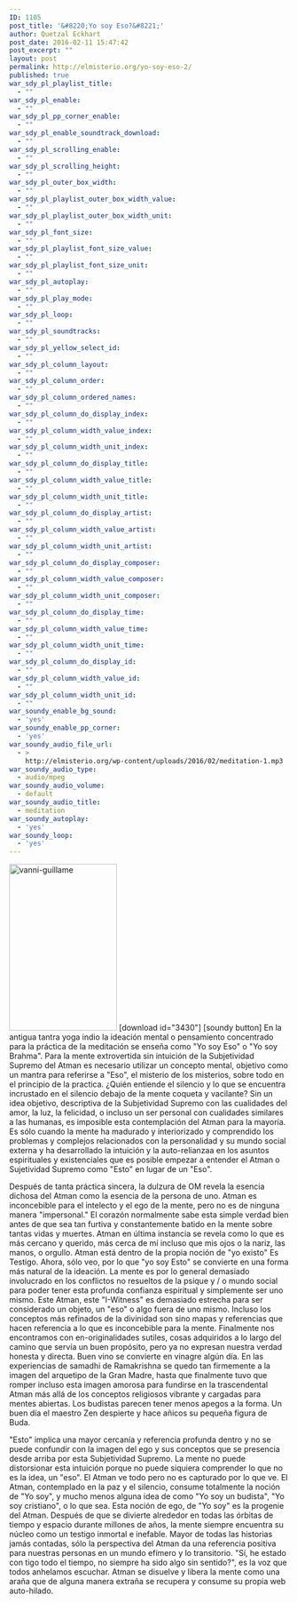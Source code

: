 ```yaml
---
ID: 1105
post_title: '&#8220;Yo soy Eso?&#8221;'
author: Quetzal Eckhart
post_date: 2016-02-11 15:47:42
post_excerpt: ""
layout: post
permalink: http://elmisterio.org/yo-soy-eso-2/
published: true
war_sdy_pl_playlist_title:
  - ""
war_sdy_pl_enable:
  - ""
war_sdy_pl_pp_corner_enable:
  - ""
war_sdy_pl_enable_soundtrack_download:
  - ""
war_sdy_pl_scrolling_enable:
  - ""
war_sdy_pl_scrolling_height:
  - ""
war_sdy_pl_outer_box_width:
  - ""
war_sdy_pl_playlist_outer_box_width_value:
  - ""
war_sdy_pl_playlist_outer_box_width_unit:
  - ""
war_sdy_pl_font_size:
  - ""
war_sdy_pl_playlist_font_size_value:
  - ""
war_sdy_pl_playlist_font_size_unit:
  - ""
war_sdy_pl_autoplay:
  - ""
war_sdy_pl_play_mode:
  - ""
war_sdy_pl_loop:
  - ""
war_sdy_pl_soundtracks:
  - ""
war_sdy_pl_yellow_select_id:
  - ""
war_sdy_pl_column_layout:
  - ""
war_sdy_pl_column_order:
  - ""
war_sdy_pl_column_ordered_names:
  - ""
war_sdy_pl_column_do_display_index:
  - ""
war_sdy_pl_column_width_value_index:
  - ""
war_sdy_pl_column_width_unit_index:
  - ""
war_sdy_pl_column_do_display_title:
  - ""
war_sdy_pl_column_width_value_title:
  - ""
war_sdy_pl_column_width_unit_title:
  - ""
war_sdy_pl_column_do_display_artist:
  - ""
war_sdy_pl_column_width_value_artist:
  - ""
war_sdy_pl_column_width_unit_artist:
  - ""
war_sdy_pl_column_do_display_composer:
  - ""
war_sdy_pl_column_width_value_composer:
  - ""
war_sdy_pl_column_width_unit_composer:
  - ""
war_sdy_pl_column_do_display_time:
  - ""
war_sdy_pl_column_width_value_time:
  - ""
war_sdy_pl_column_width_unit_time:
  - ""
war_sdy_pl_column_do_display_id:
  - ""
war_sdy_pl_column_width_value_id:
  - ""
war_sdy_pl_column_width_unit_id:
  - ""
war_soundy_enable_bg_sound:
  - 'yes'
war_soundy_enable_pp_corner:
  - 'yes'
war_soundy_audio_file_url:
  - >
    http://elmisterio.org/wp-content/uploads/2016/02/meditation-1.mp3
war_soundy_audio_type:
  - audio/mpeg
war_soundy_audio_volume:
  - default
war_soundy_audio_title:
  - meditation
war_soundy_autoplay:
  - 'yes'
war_soundy_loop:
  - 'yes'
---
```

<img src="http://elmisterio.org/wp-content/uploads/2016/02/vanni-guillame-194x300.jpg" alt="vanni-guillame" width="194" height="300" class="alignnone size-medium wp-image-1038" />
[download id="3430"]
[soundy button]
En la antigua tantra yoga indio la ideación mental o pensamiento concentrado para la práctica de la meditación se enseña como "Yo soy Eso" o "Yo soy Brahma". Para la mente extrovertida sin intuición de la Subjetividad Supremo del Atman es necesario utilizar un concepto mental, objetivo como un mantra para referirse a "Eso", el misterio de los misterios, sobre todo en el principio de la practica. ¿Quién entiende el silencio y lo que se encuentra incrustado en el silencio debajo de la mente coqueta y vacilante? Sin un idea objetivo, descriptiva de la Subjetividad Supremo con las cualidades del amor, la luz, la felicidad, o incluso un ser personal con cualidades similares a las humanas, es imposible esta contemplación del Atman para la mayoría. Es sólo cuando la mente ha madurado y interiorizado y comprendido los problemas y complejos relacionados con la personalidad y su mundo social externa y ha desarrollado la intuición y la auto-relianzaa en los asuntos espirituales y existenciales que es posible empezar a entender el Atman o Sujetividad Supremo como "Esto" en lugar de un "Eso".

Después de tanta práctica sincera, la dulzura de OM revela la esencia dichosa del Atman como la esencia de la persona de uno. Atman es inconcebible para el intelecto y el ego de la mente, pero no es de ninguna manera "impersonal." El corazón normalmente sabe esta simple verdad bien antes de que sea tan furtiva y constantemente batido en la mente sobre tantas vidas y muertes. Atman en última instancia se revela como lo que es más cercano y querido, más cerca de mí incluso que mis ojos o la nariz, las manos, o orgullo.  Atman está dentro de la propia noción de "yo existo" Es Testigo. Ahora, sólo veo, por lo que "yo soy Esto" se convierte en una forma más natural de la ideación.
La mente es por lo general demasiado involucrado en los conflictos no resueltos de la psique y / o mundo social para poder tener esta profunda confianza espiritual y simplemente ser uno mismo. Este Atman, este "I-Witness" es demasiado estrecha para ser considerado un objeto, un "eso" o algo fuera de uno mismo. Incluso los conceptos más refinados de la divinidad son sino mapas y referencias que hacen referencia a lo que es inconcebible para la mente. Finalmente nos encontramos con  en-originalidades sutiles, cosas adquiridos a lo largo del camino que servía  un buen propósito, pero ya no expresan nuestra verdad honesta y directa. Buen vino se convierte en vinagre algún día. En las experiencias de samadhi de Ramakrishna se quedo tan firmemente a la imagen del arquetipo de la Gran Madre, hasta que finalmente tuvo que romper incluso esta imagen amorosa para fundirse en la trascendental Atman más allá de los conceptos religiosos vibrante y cargadas para mentes abiertas.  Los budistas parecen tener menos apegos a la forma.  Un buen día el maestro Zen despierte y hace añicos su pequeña figura de Buda.

"Esto" implica una mayor cercanía y referencia profunda dentro y no se puede confundir con la imagen del ego y sus conceptos que se presencia desde arriba por esta Subjetividad Supremo. La mente no puede distorsionar esta intuición porque no puede siquiera comprender lo que no es la idea, un "eso". El Atman ve todo pero no es capturado por lo que ve. El Atman, contemplado en la paz y el silencio, consume totalmente la noción de "Yo soy", y mucho menos alguna idea de como "Yo soy un budista", "Yo soy cristiano", o lo que sea. Esta noción de ego, de "Yo soy" es la progenie del Atman. Después de que se divierte alrededor en todas las órbitas de tiempo y espacio durante millones de años, la mente siempre encuentra su núcleo como un testigo inmortal e inefable. Mayor de todas las historias jamás contadas, sólo la perspectiva del Atman da una referencia positiva para nuestras personas en un mundo efímero y lo transitorio. "Sí, he estado con tigo todo el tiempo, no siempre ha sido algo sin sentido?", es la voz que todos anhelamos escuchar. Atman se disuelve y libera la mente como una araña que de alguna manera extraña se recupera y consume su propia web auto-hilado.
